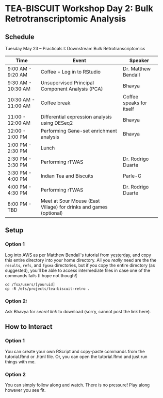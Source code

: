 # TEA-BISCUIT Workshop Day 2: Bulk Retrotranscriptomic Analysis


## Schedule
Tuesday May 23 – Practicals I: Downstream Bulk Retrotranscriptomics

| Time | Event | Speaker | 
| ------------- | ------------- | ------------- |
| 9:00 AM - 9:20 AM | Coffee + Log in to RStudio | Dr. Matthew Bendall | 
| 9:30 AM - 10:30 AM | Unsupervised Principal Component Analysis (PCA) | Bhavya |
| 10:30 AM - 11:00 AM | Coffee break | Coffee speaks for itself |
| 11:00 - 12:00 AM | Differential expression analysis using DESeq2 | Bhavya |
| 12:00 - 1:00 PM | Performing Gene-set enrichment analysis | Bhavya |
| 1:00 PM - 2:30 PM | Lunch | |
| 2:30 PM - 3:30 PM | Performing rTWAS | Dr. Rodrigo Duarte | 
| 3:30 PM - 4:00 PM | Indian Tea and Biscuits | Parle-G |
| 4:00 PM - 4:30 PM | Performing rTWAS | Dr. Rodrigo Duarte | 
| 8:00 PM - TBD | Meet at Sour Mouse (East Village) for drinks and games (optional) | |


## Setup

### Option 1

Log into AWS as per Matthew Bendall's tutorial from [yesterday](https://github.com/nixonlab/teabiscuit), and copy this entire directory into your home directory. All you *really* need are the the `results`, `refs`, and `fgsea` directories, but if you copy the entire directory (as suggested), you'll be able to access intermediate files in case one of the commands fails (I hope not though!)

```
cd /fsx/users/[youruid]
cp -R /efs/projects/tea-biscuit-retro . 
```

### Option 2:

Ask Bhavya for *secret link* to download (sorry, cannot post the link here).

## How to Interact

### Option 1

You can create your own RScript and copy-paste commands from the tutorial.Rmd or .html file. Or, you can open the tutorial.Rmd and just run things with me. 

### Option 2

You can simply follow along and watch. There is no pressure! Play along however you see fit. 

